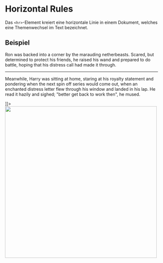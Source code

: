 # Horizontal Rules

Das `<hr>`-Element kreiert eine horizontale Linie in einem Dokument, welches eine Themenwechsel im Text bezeichnet.

## Beispiel

<tabs>
    <tab title="HTML">
        <code-block lang="html">
            <![CDATA[
                <p>
                      Ron was backed into a corner by the marauding netherbeasts. Scared, but
                      determined to protect his friends, he raised his wand and prepared to do
                      battle, hoping that his distress call had made it through.
                </p>
                <hr />
                <p>
                      Meanwhile, Harry was sitting at home, staring at his royalty statement and
                      pondering when the next spin off series would come out, when an enchanted
                      distress letter flew through his window and landed in his lap. He read it
                      hazily and sighed; "better get back to work then", he mused.
                </p>
            ]]>
        </code-block>
    </tab>
    <tab title="Resultat">
        <img src="hr.png" width="500" thumbnail="true" />
    </tab>
</tabs>
